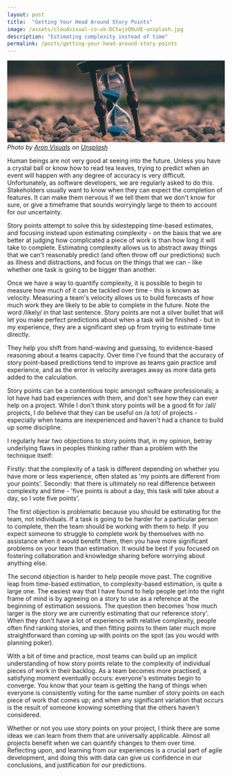 ```yaml
---
layout: post
title:  "Getting Your Head Around Story Points"
image: /assets/cloudvisual-co-uk-DCtwjzQ9uVE-unsplash.jpg
description: "Estimating complexity instead of time"
permalink: /posts/getting-your-head-around-story-points
---
```


![hourglass](/assets/aron-visuals-BXOXnQ26B7o-unsplash.jpg)
*Photo by [Aron Visuals](https://unsplash.com/@aronvisuals) on [Unsplash][unsplash]*

Human beings are not very good at seeing into the future. Unless you have a crystal ball or know how to read tea leaves, trying to predict when an event will happen with any degree of accuracy is very difficult. Unfortunately, as software developers, we are regularly asked to do this. Stakeholders usually want to know when they can expect the completion of features. It can make them nervous if we tell them that we don't know for sure, or give a timeframe that sounds worryingly large to them to account for our uncertainty.

Story points attempt to solve this by sidestepping time-based estimates, and focusing instead upon estimating complexity - on the basis that we are better at judging how complicated a piece of work is than how long it will take to complete.  Estimating complexity allows us to abstract away things that we can't reasonably predict (and often throw off our predictions) such as illness and distractions, and focus on the things that we can - like whether one task is going to be bigger than another.  

Once we have a way to quantify complexity, it is possible to begin to measure how much of it can be tackled over time - this is known as velocity. Measuring a team's velocity allows us to build forecasts of how much work they are likely to be able to complete in the future. Note the word /likely/ in that last sentence. Story points are not a silver bullet that will let you make perfect predictions about when a task will be finished - but in my experience, they are a significant step up from trying to estimate time directly. 

They help you shift from hand-waving and guessing, to evidence-based reasoning about a teams capacity. Over time I've found that the accuracy of story point-based predictions tend to improve as teams gain practice and experience, and as the error in velocity averages away as more data gets added to the calculation.

Story points can be a contentious topic amongst software professionals; a lot have had bad experiences with them, and don't see how they can ever help on a project. While I don't think story points will be a good fit for /all/ projects, I do believe that they can be useful on /a lot/ of projects - especially when teams are inexperienced and haven't had a chance to build up some discipline. 

I regularly hear two objections to story points that, in my opinion, betray underlying flaws in peoples thinking rather than a problem with the technique itself: 

Firstly: that the complexity of a task is different depending on whether you have more or less experience, often stated as 'my points are different from your points'. Secondly: that there is ultimately no real difference between complexity and time - 'five points is about a day, this task will take about a day, so I vote five points'.

The first objection is problematic because you should be estimating for the team, not individuals. If a task is going to be harder for a particular person to complete, then the team should be working with them to help. If you expect someone to struggle to complete work by themselves with no assistance when it would benefit them, then you have more significant problems on your team than estimation. It would be best if you focused on fostering collaboration and knowledge sharing before worrying about anything else.

The second objection is harder to help people move past.  The cognitive leap from time-based estimation, to complexity-based estimation, is quite a large one. The easiest way that I have found to help people get into the right frame of mind is by agreeing on a story to use as a reference at the beginning of estimation sessions. The question then becomes 'how much larger is the story we are currently estimating that our reference story'. When they don't have a lot of experience with relative complexity, people often find ranking stories, and then fitting points to them later much more straightforward than coming up with points on the spot (as you would with planning poker). 

With a bit of time and practice, most teams can build up an implicit understanding of how story points relate to the complexity of individual pieces of work in their backlog.  As a team becomes more practised, a satisfying moment eventually occurs: everyone's estimates begin to converge. You know that your team is getting the hang of things when everyone is consistently voting for the same number of story points on each piece of work that comes up; and when any significant variation that occurs is the result of someone knowing something that the others haven't considered. 

Whether or not you use story points on your project, I think there are some ideas we can learn from them that are universally applicable. Almost all projects benefit when we can quantify changes to them over time. Reflecting upon, and learning from our experiences is a crucial part of agile development, and doing this with data can give us confidence in our conclusions, and justification for our predictions.

[unsplash]: https://unsplash.com/?utm_source=unsplash&utm_medium=referral&utm_content=creditCopyText